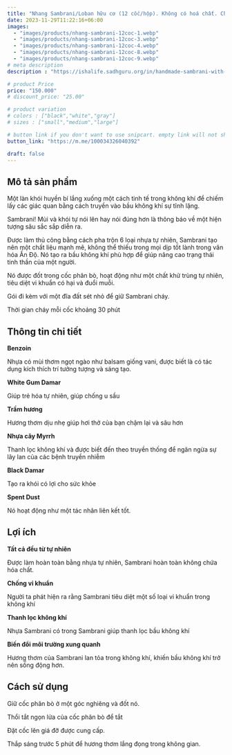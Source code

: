 ```yaml
---
title: "Nhang Sambrani/Loban hữu cơ (12 cốc/hộp). Không có hoá chất. Chống vi khuẩn"
date: 2023-11-29T11:22:16+06:00
images: 
  - "images/products/nhang-sambrani-12coc-1.webp"
  - "images/products/nhang-sambrani-12coc-3.webp"
  - "images/products/nhang-sambrani-12coc-4.webp"
  - "images/products/nhang-sambrani-12coc-8.webp"
  - "images/products/nhang-sambrani-12coc-9.webp"
# meta description
description : "https://ishalife.sadhguru.org/in/handmade-sambrani-with-cow-dung-cup-12-pcs"

# product Price
price: "150.000"
# discount_price: "25.00"

# product variation
# colors : ["black","white","gray"]
# sizes : ["small","medium","large"]

# button link if you don't want to use snipcart. empty link will not show button
button_link: "https://m.me/100034326040392"

draft: false
---
```

<b><h2>Mô tả sản phẩm</h2></b>

Một làn khói huyền bí lắng xuống một cách tinh tế trong không khí để chiếm lấy các giác quan bằng cách truyền vào bầu không khí sự tĩnh lặng.

Sambrani! Mùi và khói tự nói lên hay nói đúng hơn là thông báo về một hiện tượng sâu sắc sắp diễn ra.

Được làm thủ công bằng cách pha trộn 6 loại nhựa tự nhiên, Sambrani tạo nên một chất liệu mạnh mẽ, không thể thiếu trong mọi dịp tốt lành trong văn hóa Ấn Độ. Nó tạo ra bầu không khí phù hợp để giúp nâng cao trạng thái tinh thần của một người.

Nó được đốt trong cốc phân bò, hoạt động như một chất khử trùng tự nhiên, tiêu diệt vi khuẩn có hại và đuổi muỗi.

Gói đi kèm với một đĩa đất sét nhỏ để giữ Sambrani cháy. 

Thời gian cháy mỗi cốc khoảng 30 phút

<b><h2>Thông tin chi tiết</h2></b>

<b>Benzoin</b>

Nhựa có mùi thơm ngọt ngào như balsam giống vani, được biết là có tác dụng kích thích trí tưởng tượng và sáng tạo.

<b>White Gum Damar</b>

Giúp trẻ hóa tự nhiên, giúp chống u sầu

<b>Trầm hương</b>

Hương thơm dịu nhẹ giúp hơi thở của bạn chậm lại và sâu hơn

<b>Nhựa cây Myrrh</b>

Thanh lọc không khí và được biết đến theo truyền thống để ngăn ngừa sự lây lan của các bệnh truyền nhiễm

<b>Black Damar</b>

Tạo ra khói có lợi cho sức khỏe

<b>Spent Dust</b>

Nó hoạt động như một tác nhân liên kết tốt.

<b><h2>Lợi ích</h2></b>

<b>Tất cả đều từ tự nhiên</b>

Được làm hoàn toàn bằng nhựa tự nhiên, Sambrani hoàn toàn không chứa hóa chất.

<b>Chống vi khuẩn</b>

Người ta phát hiện ra rằng Sambrani tiêu diệt một số loại vi khuẩn trong không khí

<b>Thanh lọc không khí</b>

Nhựa Sambrani có trong Sambrani giúp thanh lọc bầu không khí

<b>Biến đổi môi trường xung quanh</b>

Hương thơm của Sambrani lan tỏa trong không khí, khiến bầu không khí trở nên sống động hơn.

<b><h2>Cách sử dụng</h2></b>

Giữ cốc phân bò ở một góc nghiêng và đốt nó.

Thổi tắt ngọn lửa của cốc phân bò để tắt

Đặt cốc lên giá đỡ được cung cấp.

Thắp sáng trước 5 phút để hương thơm lắng đọng trong không gian.

